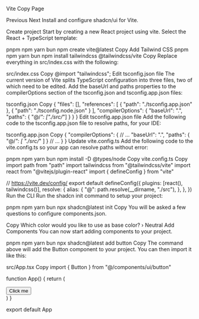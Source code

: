 Vite
Copy Page

Previous
Next
Install and configure shadcn/ui for Vite.

Create project
Start by creating a new React project using vite. Select the React + TypeScript template:

pnpm
npm
yarn
bun
npm create vite@latest
Copy
Add Tailwind CSS
pnpm
npm
yarn
bun
npm install tailwindcss @tailwindcss/vite
Copy
Replace everything in src/index.css with the following:

src/index.css
Copy
@import "tailwindcss";
Edit tsconfig.json file
The current version of Vite splits TypeScript configuration into three files, two of which need to be edited. Add the baseUrl and paths properties to the compilerOptions section of the tsconfig.json and tsconfig.app.json files:

tsconfig.json
Copy
{
  "files": [],
  "references": [
    {
      "path": "./tsconfig.app.json"
    },
    {
      "path": "./tsconfig.node.json"
    }
  ],
  "compilerOptions": {
    "baseUrl": ".",
    "paths": {
      "@/*": ["./src/*"]
    }
  }
}
Edit tsconfig.app.json file
Add the following code to the tsconfig.app.json file to resolve paths, for your IDE:

tsconfig.app.json
Copy
{
  "compilerOptions": {
    // ...
    "baseUrl": ".",
    "paths": {
      "@/*": [
        "./src/*"
      ]
    }
    // ...
  }
}
Update vite.config.ts
Add the following code to the vite.config.ts so your app can resolve paths without error:

pnpm
npm
yarn
bun
npm install -D @types/node
Copy
vite.config.ts
Copy
import path from "path"
import tailwindcss from "@tailwindcss/vite"
import react from "@vitejs/plugin-react"
import { defineConfig } from "vite"

// https://vite.dev/config/
export default defineConfig({
  plugins: [react(), tailwindcss()],
  resolve: {
    alias: {
      "@": path.resolve(__dirname, "./src"),
    },
  },
})
Run the CLI
Run the shadcn init command to setup your project:

pnpm
npm
yarn
bun
npx shadcn@latest init
Copy
You will be asked a few questions to configure components.json.

Copy
Which color would you like to use as base color? › Neutral
Add Components
You can now start adding components to your project.

pnpm
npm
yarn
bun
npx shadcn@latest add button
Copy
The command above will add the Button component to your project. You can then import it like this:

src/App.tsx
Copy
import { Button } from "@/components/ui/button"

function App() {
  return (
    <div className="flex min-h-svh flex-col items-center justify-center">
      <Button>Click me</Button>
    </div>
  )
}

export default App
